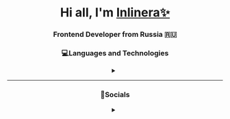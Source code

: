 <div align="center">

# Hi all, I'm [Inlinera✨](https://github.com/inlinera)
### Frontend Developer from Russia 🇷🇺
  ### 💻Languages and Technologies
  <details>
    <summary></summary>
    
<img src="https://profilinator.rishav.dev/skills-assets/react-original-wordmark.svg" alt="React" height="50" />
<img src="https://profilinator.rishav.dev/skills-assets/typescript-original.svg" alt="TypeScript" height="50" />
<img src="https://profilinator.rishav.dev/skills-assets/javascript-original.svg" alt="JavaScript" height="50" />
<img src="https://profilinator.rishav.dev/skills-assets/sass-original.svg" alt="Sass" height="50" />
<img src="https://profilinator.rishav.dev/skills-assets/tailwindcss.svg" alt="Tailwind CSS" height="50" />
<img src="https://profilinator.rishav.dev/skills-assets/mui.png" alt="Material UI" height="50" />
<img src="https://profilinator.rishav.dev/skills-assets/redux-original.svg" alt="Redux" height="50" />
<img src="https://raw.githubusercontent.com/devicons/devicon/6910f0503efdd315c8f9b858234310c06e04d9c0/icons/mobx/mobx-original.svg" height="45" />

<div>

#### *🔺Technologies which I'm studying now🔺*
<details>
  <summary></summary>
  
<img src="https://profilinator.rishav.dev/skills-assets/nextjs.png" alt="Redux" height="50" />
</details>
</div>
</details><hr>
</div>

<div align="center">

### 🌼Socials
  <details>
  <summary></summary>

  
  #### [![telegram](https://img.icons8.com/?size=25&id=oWiuH0jFiU0R&format=png&color=000000) Telegram Channel](https://t.me/+uThNBwg3TaMxYTQ6)<hr>
  ![codewars](https://www.codewars.com/users/znlznerv/badges/small)&nbsp;
</details>
</div>
